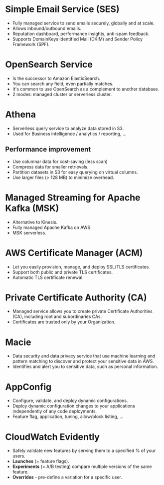 # Simple Email Service (SES)
- Fully managed service to send emails securely, globally and at scale.
- Allows inbound/outbound emails.
- Reputation dashboard, performance insights, anti-spam feedback.
- Supports DomainKeys Identified Mail (DKIM) and Sender Policy Framework (SPF).
# OpenSearch Service
- Is the successor to Amazon ElasticSearch.
- You can search any field, even partially matches.
- It's common to use OpenSearch as a complement to another database.
- 2 modes: managed cluster or serverless cluster.
# Athena
- Serverless query service to analyze data stored in S3.
- Used for Business intelligence / analytics / reporting, ...
## Performance improvement
- Use columnar data for cost-saving (less scan)
- Compress data for smaller retrievals.
- Partition datasets in S3 for easy querying on virtual columns.
- Use larger files (> 128 MB) to minimize overhead.
# Managed Streaming for Apache Kafka (MSK)
- Alternative to Kinesis.
- Fully managed Apache Kafka on AWS.
- MSK serverless.
#  AWS Certificate Manager (ACM)
- Let you easily provision, manage, and deploy SSL/TLS certificates.
- Support both public and private TLS certificates.
- Automatic TLS certificate renewal.
# Private Certificate Authority (CA)
- Managed service allows you to create private Certificate Authorities (CA), including root and subordinaries CAs.
- Certificates are trusted only by your Organization.
# Macie
- Data security and data privacy service that use machine learning and pattern matching to discover and protect your sensitive data in AWS.
- Identifies and alert you to sensitive data, such as personal information.
# AppConfig
- Configure, validate, and deploy dynamic configurations.
- Deploy dynamic configuration changes to your applications independently of any code deployments.
- Feature flag, application, tuning, allow/block listing, ...
# CloudWatch Evidently
- Safely validate new features by serving them to a specified % of your users.
- **Launches** (= feature flags).
- **Experiments** (= A/B testing) compare multiple versions of the same feature.
- **Overrides** - pre-define a variation for a specific user.